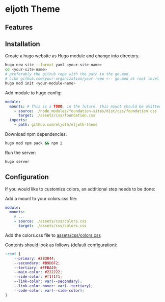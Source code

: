# eljoth Theme

## Features

## Installation

Create a hugo website as Hugo module and change into directory.

```bash
hugo new site --format yaml <your-site-name>
cd <your-site-name>
# preferably the github repo with the path to the go.mod.
# Like github.com/your-organization/your-repo <-- go.mod at root level
hugo mod init <your-module-name> 
```

Add module to hugo config:

```yaml
module:
  mounts: # This is a TODO, in the future, this mount should be omitted
    - source: ./node_modules/foundation-sites/dist/css/foundation.css
      target: ./assets/css/foundation.css
  imports:
    - path: github.com/eljoth/eljoth-theme  
```

Download npm dependencies.

```bash 
hugo mod npm pack && npm i
```

Run the server:

```bash
hugo server
```

## Configuration

If you would like to customize colors, an additional step needs to be done:

Add a mount to your colors.css file:

```yaml
module:
  mounts:
    # ...
    - source: ./assets/css/colors.css
      target: ./assets/css/colors.css
```

Add the colors.css file to [assets/css/colors.css](assets/css/colors.css)

Contents should look as follows (default configuration):

```css
:root {
    --primary: #283044;
    --secondary: #B9D6F2;
    --tertiary: #FFBA49;
    --main-color: #222222;
    --side-color: #f1f1f1;
    --link-color: var(--secondary);
    --link-color-hover: var(--tertiary);
    --code-color: var(--side-color);
}
```
